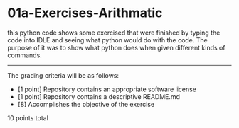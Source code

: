 # 01a-Exercises-Arithmatic

this python code shows some exercised that were finished by typing the code into IDLE and seeing what python
would do with the code. The purpose of it was to show what python does when given different kinds of commands.

---

The grading criteria will be as follows:

* [1 point] Repository contains an appropriate software license
* [1 point] Repository contains a descriptive README.md
* [8] Accomplishes the objective of the exercise

10 points total